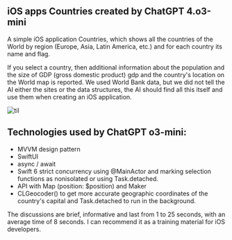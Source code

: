 ## iOS apps Countries created by ChatGPT 4.o3-mini

 A simple iOS application Countries, which shows all the countries of the World by region (Europe, Asia, Latin America, etc.) 
 and for each country its name and flag. 
 
 If you select a country, then additional information about the population 
 and the size of GDP (gross domestic product) gdp and the country's location on the World map is reported.
 We used World Bank data, but we did not tell the AI ​​either the sites or the data structures, 
 the AI ​​should find all this itself and use them when creating an iOS application.
 
 ![til](https://github.com/BestKora/CountryChatGPTo3/blob/285aa2b9c83668acf453f46f36f1e36f1fa3c590/ChatGPTO3.gif)

## Technologies used by ChatGPT o3-mini:

* MVVM design pattern 
* SwiftUI
* async / await
* Swift 6 strict concurrency using @MainActor and marking selection functions as nonisolated or using Task.detached.
*  API with Map (position: $position) and Maker
*  CLGeocoder() to get more accurate geographic coordinates of the country's capital and Task.detached to run in the background.

The discussions are brief, informative and last from 1 to 25 seconds, with an average time of 8 seconds.
I can recommend it as a training material for iOS developers.
